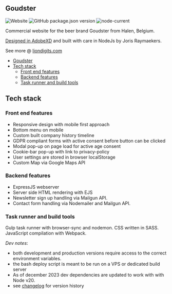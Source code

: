 ## Goudster

![Website](https://img.shields.io/website?url=https%3A%2F%2Fgoudster.be)
![GitHub package.json version](https://img.shields.io/github/package-json/v/jorishr/goudster)
![node-current](https://img.shields.io/node/v/node-sass)

Commercial website for the beer brand Goudster from Halen, Belgium.

[Designed in AdobeXD](https://xd.adobe.com/view/db65a1aa-f720-458b-4fc2-a8a8282d2ee3-ad54/) and built with care in NodeJs by Joris Raymaekers.

See more @ [liondigits.com](https://www.liondigits.com)

- [Goudster](#goudster)
- [Tech stack](#tech-stack)
  - [Front end features](#front-end-features)
  - [Backend features](#backend-features)
  - [Task runner and build tools](#task-runner-and-build-tools)

## Tech stack

### Front end features

- Responsive design with mobile first approach
- Bottom menu on mobile
- Custom built company history timeline
- GDPR compliant forms with active consent before button can be clicked
- Modal pop-up on page load for active age consent
- Cookie-bar pop-up with link to privacy-policy
- User settings are stored in browser localStorage
- Custom Map via Google Maps API

### Backend features

- ExpressJS webserver
- Server side HTML rendering with EJS
- Newsletter sign up handling via Mailgun API.
- Contact form handling via Nodemailer and Mailgun API.

### Task runner and build tools

Gulp task runner with browser-sync and nodemon. CSS written in SASS. JavaScript compilation with Webpack.

_Dev notes_:

- both development and production versions require access to the correct environment variables.
- the bash deploy script is meant to be run on a VPS or dedicated build server
- As of december 2023 dev dependencies are updated to work with with Node v20.
- see [changelog](CHANGELOG.md) for version history
